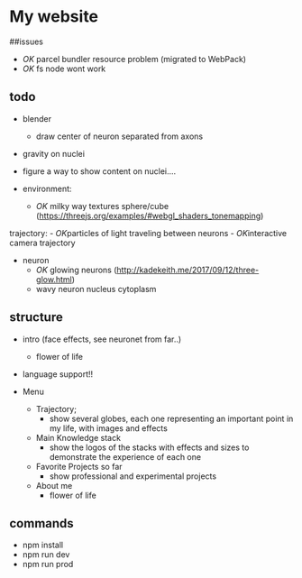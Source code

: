# My website



##issues
- *OK* parcel bundler resource problem (migrated to WebPack)
- *OK* fs node wont work

## todo

- blender
    - draw center of neuron separated from axons
- gravity on nuclei
- figure a way to show content on nuclei....
    
    
    

- environment:
    - *OK* milky way textures sphere/cube (https://threejs.org/examples/#webgl_shaders_tonemapping)
    
trajectory:
    - *OK*particles of light traveling between neurons
    - *OK*interactive camera trajectory

- neuron    
    - *OK* glowing neurons (http://kadekeith.me/2017/09/12/three-glow.html)
    - wavy neuron nucleus cytoplasm  


## structure

- intro (face effects, see neuronet from far..)
    - flower of life

- language support!!

- Menu
    - Trajectory;
        - show several globes, each one representing an important point in my life,
         with images and effects
    - Main Knowledge stack
        - show the logos of the stacks with 
        effects and sizes to demonstrate the experience of each one
    - Favorite Projects so far
        - show professional and experimental projects
    - About me
        - flower of life


## commands
- npm install
- npm run dev
- npm run prod
